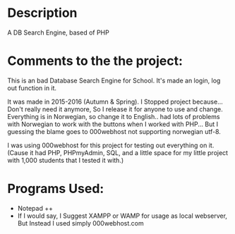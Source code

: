 # Description
A DB Search Engine, based of PHP


# Comments to the the project:
This is an bad Database Search Engine for School.
It's made an login, log out function in it.

It was made in 2015-2016 (Autumn & Spring).
I Stopped project because... Don't really need it anymore, So I release it for anyone to use and change.
Everything is in Norwegian, so change it to English.. had lots of problems with Norwegian to work with the buttons when I worked with PHP... But I guessing the blame goes to 000webhost not supporting norwegian utf-8.

I was using 000webhost for this project for testing out everything on it. (Cause it had PHP, PHPmyAdmin, SQL, and a little space for my little project with 1,000 students that I tested it with.)

# Programs Used:
- Notepad ++
- If I would say, I Suggest XAMPP or WAMP for usage as local webserver, But Instead I used simply 000webhost.com


